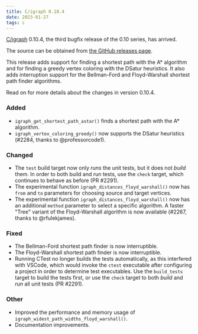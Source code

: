 ```yaml
---
title: C/igraph 0.10.4
date: 2023-01-27
tags: c
---
```


[C/igraph](https://igraph.org/c/) 0.10.4, the third bugfix release of the 0.10 series, has arrived.

The source can be obtained from [the GitHub releases page](https://github.com/igraph/igraph/releases/tag/0.10.4).

This release adds support for finding a shortest path with the A* algorithm and for finding a greedy vertex coloring with the DSatur heuristics. It also adds interruption support for the Bellman-Ford and Floyd-Warshall shortest path finder algorithms.

Read on for more details about the changes in version 0.10.4.

<!--more-->

### Added

 - `igraph_get_shortest_path_astar()` finds a shortest path with the A* algorithm.
 - `igraph_vertex_coloring_greedy()` now supports the DSatur heuristics (#2284, thanks to @professorcode1).

### Changed

 - The `test` build target now only _runs_ the unit tests, but it does not _build_ them. In order to both build and run tests, use the `check` target, which continues to behave as before (PR #2291).
 - The experimental function `igraph_distances_floyd_warshall()` now has `from` and `to` parameters for choosing source and target vertices.
 - The experimental function `igraph_distances_floyd_warshall()` now has an additional `method` parameter to select a specific algorithm. A faster "Tree" variant of the Floyd-Warshall algorithm is now available (#2267, thanks to @rfulekjames).

### Fixed

 - The Bellman-Ford shortest path finder is now interruptible.
 - The Floyd-Warshall shortest path finder is now interruptible.
 - Running CTest no longer builds the tests automatically, as this interfered with VSCode, which would invoke the `ctest` executable after configuring a project in order to determine test executables. Use the `build_tests` target to build the tests first, or use the `check` target to both _build_ and _run_ all unit tests (PR #2291).

### Other

 - Improved the performance and memory usage of `igraph_widest_path_widths_floyd_warshall()`.
 - Documentation improvements.


